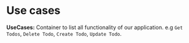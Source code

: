 # Use cases

**UseCases:** Container to list all functionality of our application. e.g `Get Todos`, `Delete Todo`, `Create Todo`, `Update Todo`.
